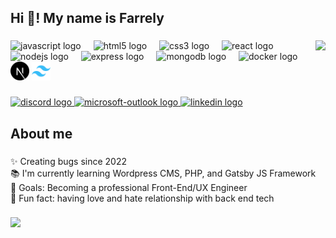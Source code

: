 <h2 align="left">Hi 👋! My name is Farrely</h2>

###

<img align="right" height="102" src="https://media1.giphy.com/media/USV0ym3bVWQJJmNu3N/giphy.gif?cid=ecf05e4791camjptgo5ouxp8jlxp6p0m1v5ere5ra0qlptow&ep=v1_gifs_search&rid=giphy.gif&ct=g"  />

###

<div align="left">
  <img src="https://cdn.jsdelivr.net/gh/devicons/devicon/icons/javascript/javascript-original.svg" height="30" alt="javascript logo"  />
  <img width="12" />
  <img src="https://cdn.jsdelivr.net/gh/devicons/devicon/icons/html5/html5-original.svg" height="30" alt="html5 logo"  />
  <img width="12" />
  <img src="https://cdn.jsdelivr.net/gh/devicons/devicon/icons/css3/css3-original.svg" height="30" alt="css3 logo"  />
  <img width="12" />
  <img src="https://cdn.jsdelivr.net/gh/devicons/devicon/icons/react/react-original.svg" height="30" alt="react logo"  />
  <img width="12" />
  <img src="https://cdn.jsdelivr.net/gh/devicons/devicon/icons/nodejs/nodejs-original.svg" height="30" alt="nodejs logo"  />
  <img width="12" />
  <img src="https://cdn.jsdelivr.net/gh/devicons/devicon/icons/express/express-original.svg" height="30" alt="express logo"  />
  <img width="12" />
  <img src="https://cdn.jsdelivr.net/gh/devicons/devicon/icons/mongodb/mongodb-original.svg" height="30" alt="mongodb logo"  />
  <img width="12" />
  <img src="https://cdn.jsdelivr.net/gh/devicons/devicon/icons/docker/docker-original.svg" height="30" alt="docker logo"  />
  <img src="https://github.com/devicons/devicon/blob/v2.15.1/icons/nextjs/nextjs-original.svg" height="30" alt="Nextjs"  />
  <img src="https://github.com/devicons/devicon/blob/v2.15.1/icons/tailwindcss/tailwindcss-plain.svg" height="30" alt="Tailwind"  />
  
</div>

###

<div align="left">
  <a href="https://discordapp.com/users/184993359184527362" target="_blank">
    <img src="https://img.shields.io/static/v1?message=Discord&logo=discord&label=&color=7289DA&logoColor=white&labelColor=&style=for-the-badge" height="35" alt="discord logo"  />
  </a>
  <a href="mailto:farrely.firenza@outlook.com" target="_blank">
    <img src="https://img.shields.io/static/v1?message=Outlook&logo=microsoft-outlook&label=&color=0078D4&logoColor=white&labelColor=&style=for-the-badge" height="35" alt="microsoft-outlook logo"  />
  </a>
  <a href="https://www.linkedin.com/in/farrelyf/" target="_blank">
    <img src="https://img.shields.io/static/v1?message=LinkedIn&logo=linkedin&label=&color=0077B5&logoColor=white&labelColor=&style=for-the-badge" height="35" alt="linkedin logo"  />
  </a>
</div>

###

<h2 align="left">About me</h2>

###

<p align="left">✨ Creating bugs since 2022<br>📚 I'm currently learning Wordpress CMS, PHP, and Gatsby JS Framework<br>🎯 Goals: Becoming a professional Front-End/UX Engineer<br>🎲 Fun fact: having love and hate relationship with back end tech</p>

###

![](https://github-readme-stats.vercel.app/api/top-langs/?username=Farrely-F&theme=react&hide_border=false&include_all_commits=false&count_private=false&layout=compact)
